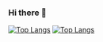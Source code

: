 ### Hi there 👋

[![Top Langs](https://github-readme-stats.vercel.app/api/top-langs/?username=hrkn63-hnm&layout=compact
)](https://github.com/anuraghazra/github-readme-stats)
[![Top Langs](https://github-readme-stats.vercel.app/api/top-langs/?username=hrkn63-hnm&theme=radical&layout=compact&theme=onedark)](https://github.com/anuraghazra/github-readme-stats)
